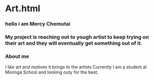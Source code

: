 # Art.html
### hello i am Mercy Chemutai
### My project is reaching out to yough artist to keep trying on their art and they will eventually get something out of it.
### About me
I like art and motives it brings to the artists
Currently I am a student at Moringa School and looking outy for the best.
